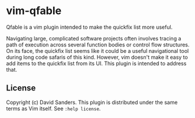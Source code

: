 # vim-qfable

Qfable is a vim plugin intended to make the quickfix list more useful.

Navigating large, complicated software projects often involves tracing a path
of execution across several function bodies or control flow structures.  On its
face, the quickfix list seems like it could be a useful navigational tool
during long code safaris of this kind.  However, vim doesn't make it easy to
add items to the quickfix list from its UI.  This plugin is intended to address
that.

## License

Copyright (c) David Sanders.  This plugin is distributed under the same terms
as Vim itself. See `:help license`.
